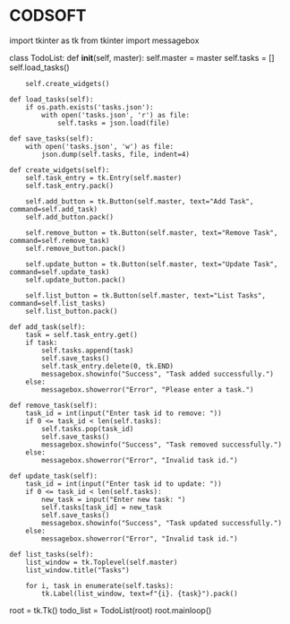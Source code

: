 # CODSOFT
import tkinter as tk
from tkinter import messagebox

class TodoList:
    def __init__(self, master):
        self.master = master
        self.tasks = []
        self.load_tasks()

        self.create_widgets()

    def load_tasks(self):
        if os.path.exists('tasks.json'):
            with open('tasks.json', 'r') as file:
                self.tasks = json.load(file)

    def save_tasks(self):
        with open('tasks.json', 'w') as file:
            json.dump(self.tasks, file, indent=4)

    def create_widgets(self):
        self.task_entry = tk.Entry(self.master)
        self.task_entry.pack()

        self.add_button = tk.Button(self.master, text="Add Task", command=self.add_task)
        self.add_button.pack()

        self.remove_button = tk.Button(self.master, text="Remove Task", command=self.remove_task)
        self.remove_button.pack()

        self.update_button = tk.Button(self.master, text="Update Task", command=self.update_task)
        self.update_button.pack()

        self.list_button = tk.Button(self.master, text="List Tasks", command=self.list_tasks)
        self.list_button.pack()

    def add_task(self):
        task = self.task_entry.get()
        if task:
            self.tasks.append(task)
            self.save_tasks()
            self.task_entry.delete(0, tk.END)
            messagebox.showinfo("Success", "Task added successfully.")
        else:
            messagebox.showerror("Error", "Please enter a task.")

    def remove_task(self):
        task_id = int(input("Enter task id to remove: "))
        if 0 <= task_id < len(self.tasks):
            self.tasks.pop(task_id)
            self.save_tasks()
            messagebox.showinfo("Success", "Task removed successfully.")
        else:
            messagebox.showerror("Error", "Invalid task id.")

    def update_task(self):
        task_id = int(input("Enter task id to update: "))
        if 0 <= task_id < len(self.tasks):
            new_task = input("Enter new task: ")
            self.tasks[task_id] = new_task
            self.save_tasks()
            messagebox.showinfo("Success", "Task updated successfully.")
        else:
            messagebox.showerror("Error", "Invalid task id.")

    def list_tasks(self):
        list_window = tk.Toplevel(self.master)
        list_window.title("Tasks")

        for i, task in enumerate(self.tasks):
            tk.Label(list_window, text=f"{i}. {task}").pack()

root = tk.Tk()
todo_list = TodoList(root)
root.mainloop()
